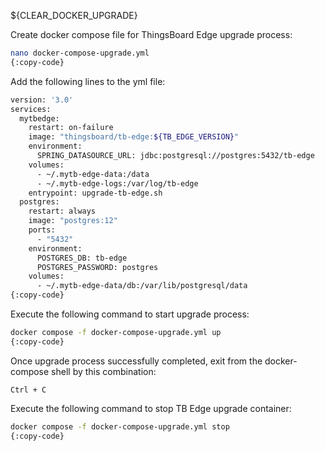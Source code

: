 ${CLEAR_DOCKER_UPGRADE}

Create docker compose file for ThingsBoard Edge upgrade process:

```bash
nano docker-compose-upgrade.yml
{:copy-code}
```

Add the following lines to the yml file:

```bash
version: '3.0'
services:
  mytbedge:
    restart: on-failure
    image: "thingsboard/tb-edge:${TB_EDGE_VERSION}"
    environment:
      SPRING_DATASOURCE_URL: jdbc:postgresql://postgres:5432/tb-edge
    volumes:
      - ~/.mytb-edge-data:/data
      - ~/.mytb-edge-logs:/var/log/tb-edge
    entrypoint: upgrade-tb-edge.sh
  postgres:
    restart: always
    image: "postgres:12"
    ports:
      - "5432"
    environment:
      POSTGRES_DB: tb-edge
      POSTGRES_PASSWORD: postgres
    volumes:
      - ~/.mytb-edge-data/db:/var/lib/postgresql/data
{:copy-code}
```

Execute the following command to start upgrade process:

```bash
docker compose -f docker-compose-upgrade.yml up
{:copy-code}
```

Once upgrade process successfully completed, exit from the docker-compose shell by this combination:

```text
Ctrl + C
```

Execute the following command to stop TB Edge upgrade container:

```bash
docker compose -f docker-compose-upgrade.yml stop
{:copy-code}
```
